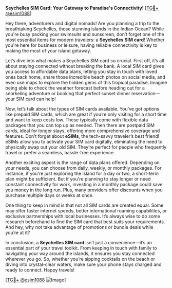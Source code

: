 **Seychelles SIM Card: Your Gateway to Paradise's Connectivity!** [[TG💪+ @esim1088](https://t.me/s/esim1088)]

Hey there, adventurers and digital nomads! Are you planning a trip to the breathtaking Seychelles, those stunning islands in the Indian Ocean? While you're busy packing your swimsuits and sunscreen, don’t forget one of the most essential items for modern travelers: a **Seychelles SIM card**! Whether you're here for business or leisure, having reliable connectivity is key to making the most of your island getaway.

Let’s dive into what makes a Seychelles SIM card so crucial. First off, it’s all about staying connected without breaking the bank. A local SIM card gives you access to affordable data plans, letting you stay in touch with loved ones back home, share those incredible beach photos on social media, and even use maps to explore the hidden gems of this tropical paradise. Imagine being able to check the weather forecast before heading out for a snorkeling adventure or booking that perfect sunset dinner reservation—your SIM card can help!

Now, let’s talk about the types of SIM cards available. You’ve got options like prepaid SIM cards, which are great if you’re only visiting for a short time and want to keep costs low. These typically come with flexible data packages that you can top up as needed. Then there are postpaid SIM cards, ideal for longer stays, offering more comprehensive coverage and features. Don’t forget about **eSIMs**, the tech-savvy traveler’s best friend! eSIMs allow you to activate your SIM card digitally, eliminating the need to physically swap out your old SIM. They’re perfect for people who frequently travel or prefer a seamless, hassle-free experience.

Another exciting aspect is the range of data plans offered. Depending on your needs, you can choose from daily, weekly, or monthly packages. For instance, if you're just exploring the island for a day or two, a short-term plan might be sufficient. But if you're planning to stay longer or need constant connectivity for work, investing in a monthly package could save you money in the long run. Plus, many providers offer discounts when you purchase multiple days or weeks at once.

One thing to keep in mind is that not all SIM cards are created equal. Some may offer faster internet speeds, better international roaming capabilities, or exclusive partnerships with local businesses. It’s always wise to do some research beforehand to find the SIM card that best suits your requirements. And hey, why not take advantage of promotions or bundle deals while you’re at it?

In conclusion, a **Seychelles SIM card** isn’t just a convenience—it’s an essential part of your travel toolkit. From keeping in touch with family to navigating your way around the islands, it ensures you stay connected wherever you go. So, whether you’re sipping cocktails on the beach or diving into crystal-clear waters, make sure your phone stays charged and ready to connect. Happy travels!

[[TG💪+ @esim1088](https://t.me/s/esim1088) ![Image](https://i.postimg.cc/Y0z9fWf4/image.png)]